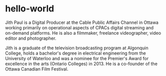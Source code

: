 # hello-world
Jith Paul is a Digital Producer at the Cable Public Affairs Channel in Ottawa working primarily on operational aspects of CPACs digital streaming and on-demand platforms.  He is also a filmmaker, freelance videographer, video editor and photographer.

Jith is a graduate of the television broadcasting program at Algonquin College, holds a bachelor's degree in electrical engineering from the University of Waterloo and was a nominee for the Premier's Award for excellence in the arts (Ontario Colleges) in 2013. He is a co-founder of the Ottawa Canadian Film Festival.
